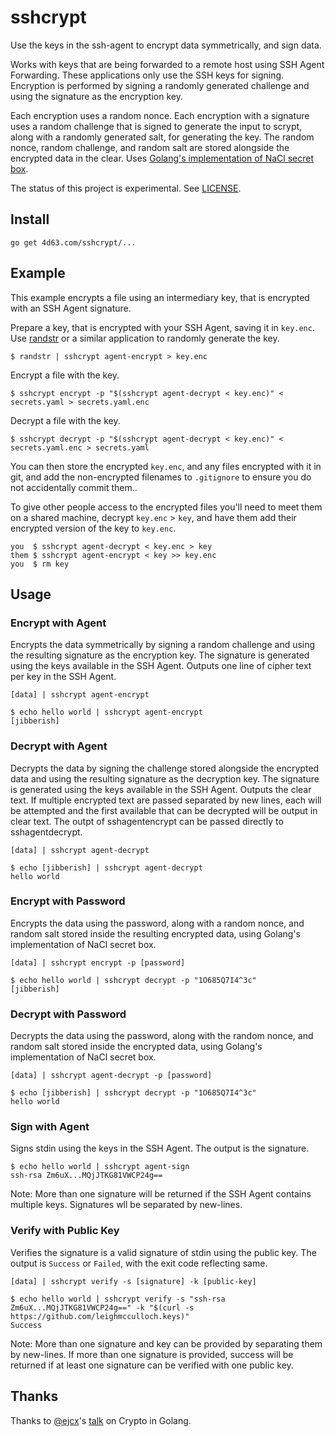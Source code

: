# sshcrypt

Use the keys in the ssh-agent to encrypt data symmetrically, and sign data.

Works with keys that are being forwarded to a remote host using SSH Agent Forwarding. These applications only use the SSH keys for signing. Encryption is performed by signing a randomly generated challenge and using the signature as the encryption key.

Each encryption uses a random nonce. Each encryption with a signature uses a random challenge that is signed to generate the input to scrypt, along with a randomly generated salt, for generating the key. The random nonce, random challenge, and random salt are stored alongside the encrypted data in the clear. Uses [Golang's implementation of NaCl secret box](https://godoc.org/golang.org/x/crypto/nacl/secretbox).

The status of this project is experimental. See [LICENSE](LICENSE).

## Install

```
go get 4d63.com/sshcrypt/...
```

## Example

This example encrypts a file using an intermediary key, that is encrypted with an SSH Agent signature.

Prepare a key, that is encrypted with your SSH Agent, saving it in `key.enc`. Use [randstr](@leighmcculloch/randstr) or a similar application to randomly generate the key.

```
$ randstr | sshcrypt agent-encrypt > key.enc
```

Encrypt a file with the key.

```
$ sshcrypt encrypt -p "$(sshcrypt agent-decrypt < key.enc)" < secrets.yaml > secrets.yaml.enc
```

Decrypt a file with the key.

```
$ sshcrypt decrypt -p "$(sshcrypt agent-decrypt < key.enc)" < secrets.yaml.enc > secrets.yaml
```

You can then store the encrypted `key.enc`, and any files encrypted with it in git, and add the non-encrypted filenames to `.gitignore` to ensure you do not accidentally commit them..

To give other people access to the encrypted files you'll need to meet them on a shared machine, decrypt `key.enc` > `key`, and have them add their encrypted version of the key to `key.enc`.

```
you  $ sshcrypt agent-decrypt < key.enc > key
them $ sshcrypt agent-encrypt < key >> key.enc
you  $ rm key
```

## Usage

### Encrypt with Agent

Encrypts the data symmetrically by signing a random challenge and using the resulting signature as the encryption key. The signature is generated using the keys available in the SSH Agent. Outputs one line of cipher text per key in the SSH Agent.

```
[data] | sshcrypt agent-encrypt
```

```
$ echo hello world | sshcrypt agent-encrypt
[jibberish]
```

### Decrypt with Agent

Decrypts the data by signing the challenge stored alongside the encrypted data and using the resulting signature as the decryption key. The signature is generated using the keys available in the SSH Agent. Outputs the clear text. If multiple encrypted text are passed separated by new lines, each will be attempted and the first available that can be decrypted will be output in clear text. The outpt of sshagentencrypt can be passed directly to sshagentdecrypt.

```
[data] | sshcrypt agent-decrypt
```

```
$ echo [jibberish] | sshcrypt agent-decrypt
hello world
```

### Encrypt with Password

Encrypts the data using the password, along with a random nonce, and random salt stored inside the resulting encrypted data, using Golang's implementation of NaCl secret box.

```
[data] | sshcrypt encrypt -p [password]
```

```
$ echo hello world | sshcrypt decrypt -p "1O685Q7I4^3c"
[jibberish]
```

### Decrypt with Password

Decrypts the data using the password, along with the random nonce, and random salt stored inside the encrypted data, using Golang's implementation of NaCl secret box.

```
[data] | sshcrypt agent-decrypt -p [password]
```

```
$ echo [jibberish] | sshcrypt decrypt -p "1O685Q7I4^3c"
hello world
```

### Sign with Agent

Signs stdin using the keys in the SSH Agent. The output is the signature.

```
$ echo hello world | sshcrypt agent-sign
ssh-rsa Zm6uX...MQjJTKG81VWCP24g==
```

Note: More than one signature will be returned if the SSH Agent contains multiple keys. Signatures wll be separated by new-lines.

### Verify with Public Key

Verifies the signature is a valid signature of stdin using the public key. The output is `Success` or `Failed`, with the exit code reflecting same.

```
[data] | sshcrypt verify -s [signature] -k [public-key]
```

```
$ echo hello world | sshcrypt verify -s "ssh-rsa Zm6uX...MQjJTKG81VWCP24g==" -k "$(curl -s https://github.com/leighmcculloch.keys)"
Success
```

Note: More than one signature and key can be provided by separating them by new-lines. If more than one signature is provided, success will be returned if at least one signature can be verified with one public key.

## Thanks

Thanks to [@ejcx](https://github.com/ejcx)'s [talk](https://twitter.com/ejcx_/status/732595370136494080) on Crypto in Golang.
